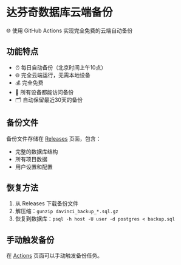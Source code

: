 # 达芬奇数据库云端备份

🌐 使用 GitHub Actions 实现完全免费的云端自动备份

## 功能特点

- ⏰ 每日自动备份（北京时间上午10点）
- 🌐 完全云端运行，无需本地设备
- 💰 完全免费
- 📱 所有设备都能访问备份
- 🗂️ 自动保留最近30天的备份

## 备份文件

备份文件存储在 [Releases](../../releases) 页面，包含：
- 完整的数据库结构
- 所有项目数据
- 用户设置和配置

## 恢复方法

1. 从 Releases 下载备份文件
2. 解压缩：`gunzip davinci_backup_*.sql.gz`
3. 恢复到数据库：`psql -h host -U user -d postgres < backup.sql`

## 手动触发备份

在 [Actions](../../actions) 页面可以手动触发备份任务。
